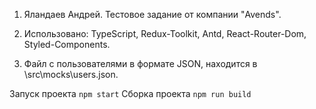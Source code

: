 1. Яландаев Андрей. Тестовое задание от компании "Avends".

2. Использовано: TypeScript, Redux-Toolkit, Antd, React-Router-Dom, Styled-Components.

3. Файл с пользователями в формате JSON, находится в \src\mocks\users.json. 

Запуск проекта
 `npm start`
Сборка проекта
 `npm run build`
